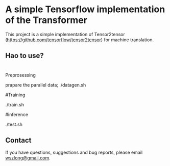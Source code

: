 
A simple Tensorflow implementation of the Transformer
===

This project is a simple implementation of Tensor2tensor (https://github.com/tensorflow/tensor2tensor) for machine translation.

Hao to use?
---

#
Preprosessing


prapare the parallel data;
./datagen.sh


#Training


./train.sh

#inference


./test.sh

Contact
---

If you have questions, suggestions and bug reports, please email wszlong@gmail.com.



